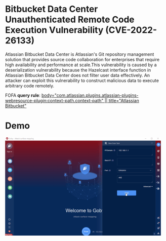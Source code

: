 
# Bitbucket Data Center Unauthenticated Remote Code Execution Vulnerability (CVE-2022-26133)

Atlassian Bitbucket Data Center is Atlassian's Git repository management solution that provides source code collaboration for enterprises that require high availability and performance at scale.This vulnerability is caused by a deserialization vulnerability because the Hazelcast interface function in Atlassian Bitbucket Data Center does not filter user data effectively. An attacker can exploit this vulnerability to construct malicious data to execute arbitrary code remotely.

FOFA **query rule**: [ body="com.atlassian.plugins.atlassian-plugins-webresource-plugin:context-path.context-path" || title="Atlassian Bitbucket"](https://fofa.info/result?qbase64=IGJvZHk9ImNvbS5hdGxhc3NpYW4ucGx1Z2lucy5hdGxhc3NpYW4tcGx1Z2lucy13ZWJyZXNvdXJjZS1wbHVnaW46Y29udGV4dC1wYXRoLmNvbnRleHQtcGF0aCIgfHwgdGl0bGU9IkF0bGFzc2lhbiBCaXRidWNrZXQi)

# Demo

![CVE-2022-26133](CVE-2022-26133.gif)
